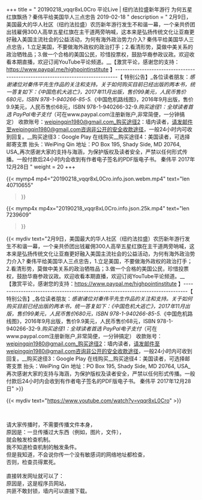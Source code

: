 +++
title = " 20190218_vqqr8xL0Cro 平论Live |  纽约法拉盛新年游行 为何五星红旗飘扬？秦伟平给美国华人三点忠告 2019-02-18 "
description = " 2月9日，美国最大的华人社区（纽约法拉盛）农历新年游行发生不和谐一幕，一个亲共侨团出钱雇佣300人高举五星红旗在主干道两旁呐喊，这本来是弘扬传统文化让亚裔更好融入美国主流社会的公益活动，为何有海外政治势力介入? 秦伟平给美国华人三点忠告，1.立足美国，不要做海外政权的政治打手；2.看清形势，莫做中美关系的政治牺牲品；3.做一个合格的美国公民，珍惜投票权，鼓励华裔参政议政。欢迎收看本期直播，欢迎订阅YouTube平论频道。__【激赏平论，感谢您的支持：https://www.paypal.me/highpointinstitute 】_-------------------------------------------------------------------------------_【 特别公告】_各位读者朋友：_感谢诸位对秦伟平先生作品的关注和支持。_关于如何购买目前已经出版的两本书，统一答复如下：_《中国危机大逃亡》，2017年11月出版，售价99美元，人民币售价680元，ISBN 978-1-940266-85-5._《中国危机路线图》，2016年9月出版，售价9.9美元，人民币售价68元，ISBN 978-1-940266-32-9._购买途径1：全球读者首选 PayPal电子支付_（可在www.paypal.com注册新账户,非常简便，一分钟搞定）     收款账号：weipingqin1980@gmail.com_购买途径2：墙内读者，请发邮件至weipingqin1980@gmail.com咨询非公开的安全收款途径，一般24小时内可收到回复。__购买途径3：Google Play 在线购买__购买途径4：美国读者，可选择邮寄支票     抬头：WeiPing Qin     地址：PO Box 195, Shady Side, MD 20764, USA_再次感谢大家的支持与海涵，为保护版权及读者安全，严禁以任何形式传播。一般付款后24小时内会收到有作者电子签名的PDF版电子书。     秦伟平     2017年12月28日 "
weight = 20
+++

{{< mymp4 mp4="20190218_vqqr8xL0Cro.info.json.webm.mp4" 
text="len 40710655"
>}}

{{< mymp4x  mp4x="20190218_vqqr8xL0Cro.info.json.25k.mp4"
text="len 7239609"
>}}


{{< mydiv text="2月9日，美国最大的华人社区（纽约法拉盛）农历新年游行发生不和谐一幕，一个亲共侨团出钱雇佣300人高举五星红旗在主干道两旁呐喊，这本来是弘扬传统文化让亚裔更好融入美国主流社会的公益活动，为何有海外政治势力介入? 秦伟平给美国华人三点忠告，1.立足美国，不要做海外政权的政治打手；2.看清形势，莫做中美关系的政治牺牲品；3.做一个合格的美国公民，珍惜投票权，鼓励华裔参政议政。欢迎收看本期直播，欢迎订阅YouTube平论频道。__【激赏平论，感谢您的支持：https://www.paypal.me/highpointinstitute 】_-------------------------------------------------------------------------------_【 特别公告】_各位读者朋友：_感谢诸位对秦伟平先生作品的关注和支持。_关于如何购买目前已经出版的两本书，统一答复如下：_《中国危机大逃亡》，2017年11月出版，售价99美元，人民币售价680元，ISBN 978-1-940266-85-5._《中国危机路线图》，2016年9月出版，售价9.9美元，人民币售价68元，ISBN 978-1-940266-32-9._购买途径1：全球读者首选 PayPal电子支付_（可在www.paypal.com注册新账户,非常简便，一分钟搞定）     收款账号：weipingqin1980@gmail.com_购买途径2：墙内读者，请发邮件至weipingqin1980@gmail.com咨询非公开的安全收款途径，一般24小时内可收到回复。__购买途径3：Google Play 在线购买__购买途径4：美国读者，可选择邮寄支票     抬头：WeiPing Qin     地址：PO Box 195, Shady Side, MD 20764, USA_再次感谢大家的支持与海涵，为保护版权及读者安全，严禁以任何形式传播。一般付款后24小时内会收到有作者电子签名的PDF版电子书。     秦伟平     2017年12月28日" >}}
<br>

{{< mydiv text="https://www.youtube.com/watch?v=vqqr8xL0Cro" >}}


<br>

请大家传播时，不需要传播文件本身，<br>
原因是：一旦传播过大东西（例如，图片，文件），<br>
就会触发检查机制。<br>
我不知道检查机制的触发条件。<br>
但是我知道，不会说你传一个没有敏感词的网络地址都检查，<br>
否则，检查员得累死。<br><br>
直接转发网址就可以了：<br>
原因是，这是程序员网站，<br>
共匪不敢封锁，墙内可以直接下载。


